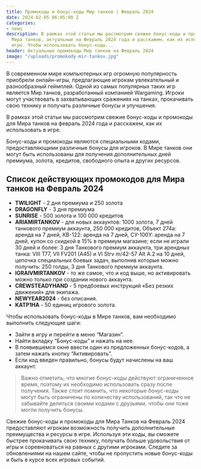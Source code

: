 ```yaml
---
title: Промокоды и бонус-коды Мир танков | Февраль 2024
date: 2024-02-05 06:05:00 Z
categories:
- news
description: В рамках этой статьи мы рассмотрим свежие бонус-коды и промокоды для
  Мира танков, актуальные на Февраль 2024 года и расскажем, как их использовать в
  игре. Чтобы использовать бонус-коды...
header: Актуальные промокоды Мир танков на Февраль 2024
image: "/uploads/promokody-mir-tankov.jpg"
---
```


В современном мире компьютерных игр огромную популярность приобрели онлайн-игры, предлагающие игрокам увлекательный и разнообразный геймплей. Одной из самых популярных таких игр является Мир танков, разработанный компанией Wargaming. Игроки могут участвовать в захватывающих сражениях на танках, прокачивать свою технику и получать различные бонусы и улучшения.

В рамках этой статьи мы рассмотрим свежие бонус-коды и промокоды для Мира танков на февраль 2024 года и расскажем, как их использовать в игре.

Бонус-коды и промокоды являются специальными кодами, предоставляющими различные бонусы для игроков. В Мире танков они могут быть использованы для получения дополнительных дней премиума, золота, кредитов, свободного опыта и других ресурсов.

## Список действующих промокодов для Мира танков на Февраль 2024

* **TWILIGHT** - 2 дня премиума и 250 золота
* **DRAGONFLY** - 3 дня премиума
* **SUNRISE** - 500 золота и 100 000 кредитов
* **ARIAMIRTANKOV** - для новых аккаунтов: 1000 золота, 7 дней танкового премиум аккаунта, 250 000 кредитов, Объект 274а: аренда на 7 дней, КВ-122: аренда на 7 дней, СУ-100Y: аренда на 7 дней, купон со скидкой в 15% в премиум магазине; если не играли 30 дней и более: 3 дня Танкового премиум аккаунта, три арендных танка: VIII T77, VII FV201 (A45) и VI Strv m/42-57 Alt A.2 на 10 дней, цепочка специальных боевых задач, выполнив которые можно получить: 250 голды, 3 дня Танкового премиум аккаунта.
* **IGRAIVMIRTANKOV** - то же самое, что и код выше, но активировать можно только при создании нового аккаунта.
* **CREWSTEADYHAND** - 5 предбоевых инструкций «Без резких движений» для экипажа.
* **NEWYEAR2024** - без описания.
* **KATP1HA** - 50 единиц игрового золота.

Чтобы использовать бонус-коды в Мире танков, вам необходимо выполнить следующие шаги:

* Зайти в игру и перейти в меню “Магазин”.
* Найти вкладку “Бонус-коды” и нажать на нее.
* В появившемся окне ввести один из предложенных бонус-кодов, а затем нажать кнопку “Активировать”.
* Если код введен правильно, бонусы будут начислены на ваш аккаунт.

> Важно отметить, что многие бонус-коды действуют ограниченное время, поэтому их необходимо использовать сразу после получения. Также стоит помнить, что некоторые бонус-коды могут быть ограничены по количеству использований, так что не забывайте делиться своими кодами с друзьями, чтобы они тоже могли получить бонусы.

Свежие бонус-коды и промокоды для Мира Танков на Февраль 2024 предоставляют игрокам возможность получить дополнительные преимущества и ресурсы в игре. Используя эти коды, вы сможете быстрее прокачивать свою технику, получать больше удовольствия от игры и соревноваться на равных с другими игроками. Следите за обновлениями на нашем сайте, чтобы не пропустить новые бонус-коды и быть в курсе всех игровых событий.